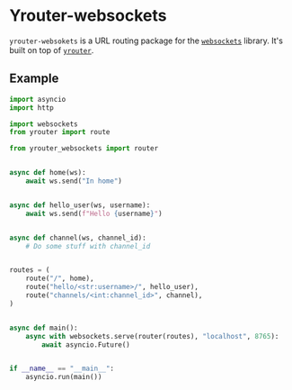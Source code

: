 # Yrouter-websockets

`yrouter-websokets` is a URL routing package for the [`websockets`](https://github.com/aaugustin/websockets) library. It's built on top of [`yrouter`](https://github.com/Tijani-Dia/yrouter).

## Example

```python
import asyncio
import http

import websockets
from yrouter import route

from yrouter_websockets import router


async def home(ws):
    await ws.send("In home")


async def hello_user(ws, username):
    await ws.send(f"Hello {username}")


async def channel(ws, channel_id):
    # Do some stuff with channel_id


routes = (
    route("/", home),
    route("hello/<str:username>/", hello_user),
    route("channels/<int:channel_id>", channel),
)


async def main():
    async with websockets.serve(router(routes), "localhost", 8765):
        await asyncio.Future()


if __name__ == "__main__":
    asyncio.run(main())

```
